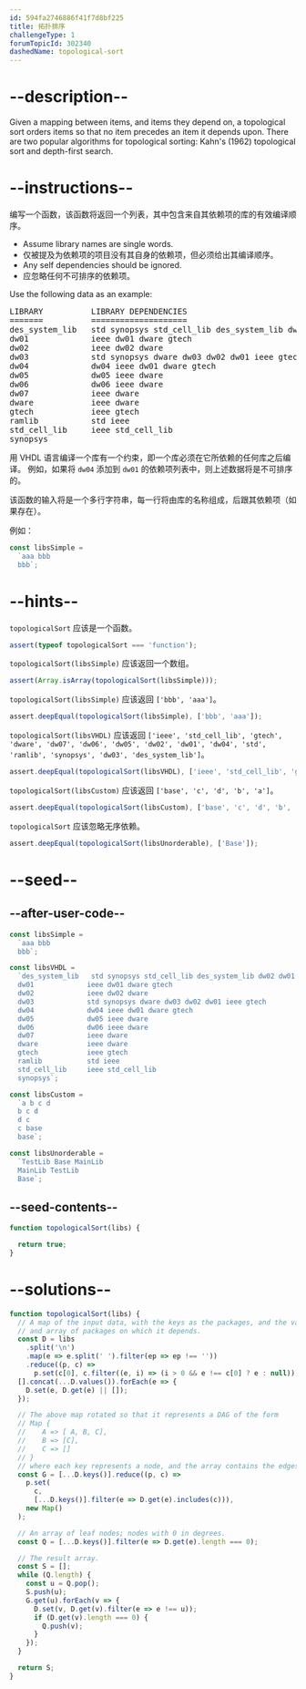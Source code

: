 ```yaml
---
id: 594fa2746886f41f7d8bf225
title: 拓扑排序
challengeType: 1
forumTopicId: 302340
dashedName: topological-sort
---
```


# --description--

Given a mapping between items, and items they depend on, a topological sort orders items so that no item precedes an item it depends upon. There are two popular algorithms for topological sorting: Kahn's (1962) topological sort and depth-first search.

# --instructions--

编写一个函数，该函数将返回一个列表，其中包含来自其依赖项的库的有效编译顺序。

- Assume library names are single words.
- 仅被提及为依赖项的项目没有其自身的依赖项，但必须给出其编译顺序。
- Any self dependencies should be ignored.
- 应忽略任何不可排序的依赖项。

Use the following data as an example:

<pre>
LIBRARY          LIBRARY DEPENDENCIES
=======          ====================
des_system_lib   std synopsys std_cell_lib des_system_lib dw02 dw01 ramlib ieee
dw01             ieee dw01 dware gtech
dw02             ieee dw02 dware
dw03             std synopsys dware dw03 dw02 dw01 ieee gtech
dw04             dw04 ieee dw01 dware gtech
dw05             dw05 ieee dware
dw06             dw06 ieee dware
dw07             ieee dware
dware            ieee dware
gtech            ieee gtech
ramlib           std ieee
std_cell_lib     ieee std_cell_lib
synopsys
</pre>

用 VHDL 语言编译一个库有一个约束，即一个库必须在它所依赖的任何库之后编译。 例如，如果将 `dw04` 添加到 `dw01` 的依赖项列表中，则上述数据将是不可排序的。

该函数的输入将是一个多行字符串，每一行将由库的名称组成，后跟其依赖项（如果存在）。

例如：

```js
const libsSimple =
  `aaa bbb
  bbb`;
```

# --hints--

`topologicalSort` 应该是一个函数。

```js
assert(typeof topologicalSort === 'function');
```

`topologicalSort(libsSimple)` 应该返回一个数组。

```js
assert(Array.isArray(topologicalSort(libsSimple)));
```

`topologicalSort(libsSimple)` 应该返回 `['bbb', 'aaa']`。

```js
assert.deepEqual(topologicalSort(libsSimple), ['bbb', 'aaa']);
```

`topologicalSort(libsVHDL)` 应该返回 `['ieee', 'std_cell_lib', 'gtech', 'dware', 'dw07', 'dw06', 'dw05', 'dw02', 'dw01', 'dw04', 'std', 'ramlib', 'synopsys', 'dw03', 'des_system_lib']`。

```js
assert.deepEqual(topologicalSort(libsVHDL), ['ieee', 'std_cell_lib', 'gtech', 'dware', 'dw07', 'dw06', 'dw05', 'dw02', 'dw01', 'dw04', 'std', 'ramlib', 'synopsys', 'dw03', 'des_system_lib']);
```

`topologicalSort(libsCustom)` 应该返回 `['base', 'c', 'd', 'b', 'a']`。

```js
assert.deepEqual(topologicalSort(libsCustom), ['base', 'c', 'd', 'b', 'a']);
```

`topologicalSort` 应该忽略无序依赖。

```js
assert.deepEqual(topologicalSort(libsUnorderable), ['Base']);
```

# --seed--

## --after-user-code--

```js
const libsSimple =
  `aaa bbb
  bbb`;

const libsVHDL =
  `des_system_lib   std synopsys std_cell_lib des_system_lib dw02 dw01 ramlib ieee
  dw01             ieee dw01 dware gtech
  dw02             ieee dw02 dware
  dw03             std synopsys dware dw03 dw02 dw01 ieee gtech
  dw04             dw04 ieee dw01 dware gtech
  dw05             dw05 ieee dware
  dw06             dw06 ieee dware
  dw07             ieee dware
  dware            ieee dware
  gtech            ieee gtech
  ramlib           std ieee
  std_cell_lib     ieee std_cell_lib
  synopsys`;

const libsCustom =
  `a b c d
  b c d
  d c
  c base
  base`;

const libsUnorderable =
  `TestLib Base MainLib
  MainLib TestLib
  Base`;
```

## --seed-contents--

```js
function topologicalSort(libs) {

  return true;
}
```

# --solutions--

```js
function topologicalSort(libs) {
  // A map of the input data, with the keys as the packages, and the values as
  // and array of packages on which it depends.
  const D = libs
    .split('\n')
    .map(e => e.split(' ').filter(ep => ep !== ''))
    .reduce((p, c) =>
      p.set(c[0], c.filter((e, i) => (i > 0 && e !== c[0] ? e : null))), new Map());
  [].concat(...D.values()).forEach(e => {
    D.set(e, D.get(e) || []);
  });

  // The above map rotated so that it represents a DAG of the form
  // Map {
  //    A => [ A, B, C],
  //    B => [C],
  //    C => []
  // }
  // where each key represents a node, and the array contains the edges.
  const G = [...D.keys()].reduce((p, c) =>
    p.set(
      c,
      [...D.keys()].filter(e => D.get(e).includes(c))),
    new Map()
  );

  // An array of leaf nodes; nodes with 0 in degrees.
  const Q = [...D.keys()].filter(e => D.get(e).length === 0);

  // The result array.
  const S = [];
  while (Q.length) {
    const u = Q.pop();
    S.push(u);
    G.get(u).forEach(v => {
      D.set(v, D.get(v).filter(e => e !== u));
      if (D.get(v).length === 0) {
        Q.push(v);
      }
    });
  }

  return S;
}
```
